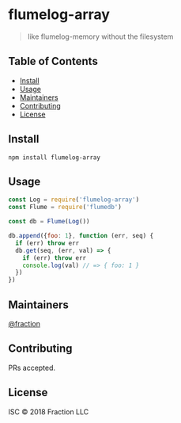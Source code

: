 # flumelog-array

> like flumelog-memory without the filesystem

## Table of Contents

- [Install](#install)
- [Usage](#usage)
- [Maintainers](#maintainers)
- [Contributing](#contributing)
- [License](#license)

## Install

```
npm install flumelog-array
```

## Usage

```js
const Log = require('flumelog-array')
const Flume = require('flumedb')

const db = Flume(Log())

db.append({foo: 1}, function (err, seq) {
  if (err) throw err
  db.get(seq, (err, val) => {
    if (err) throw err
    console.log(val) // => { foo: 1 }
  })
})
```

## Maintainers

[@fraction](https://github.com/fraction)

## Contributing

PRs accepted.

## License

ISC © 2018 Fraction LLC
